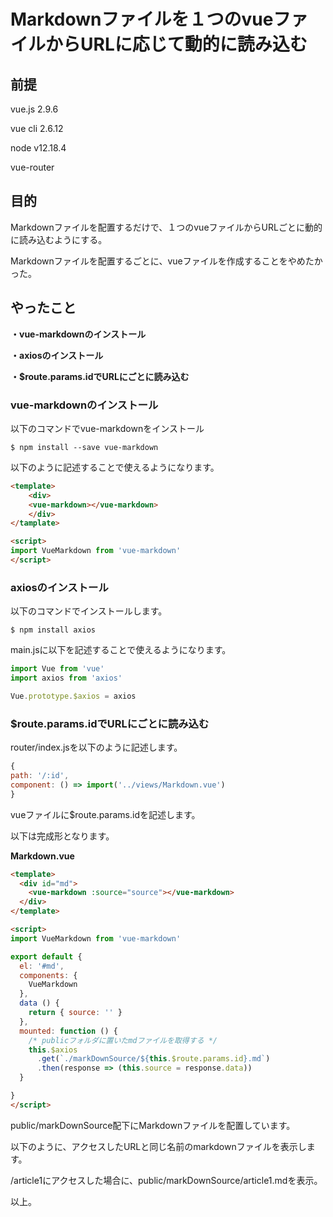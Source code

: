 # Markdownファイルを１つのvueファイルからURLに応じて動的に読み込む

## 前提
vue.js 2.9.6

vue cli 2.6.12

node  v12.18.4

vue-router

## 目的
Markdownファイルを配置するだけで、１つのvueファイルからURLごとに動的に読み込むようにする。

Markdownファイルを配置するごとに、vueファイルを作成することをやめたかった。
　
## やったこと
**・vue-markdownのインストール**

**・axiosのインストール**

**・$route.params.idでURLにごとに読み込む**

### vue-markdownのインストール
以下のコマンドでvue-markdownをインストール

```
$ npm install --save vue-markdown
```

以下のように記述することで使えるようになります。

```html
<template>
    <div>
    <vue-markdown></vue-markdown>
    </div>
</tamplate>

<script>
import VueMarkdown from 'vue-markdown'
</script>
```

### axiosのインストール

以下のコマンドでインストールします。

```
$ npm install axios
```

main.jsに以下を記述することで使えるようになります。

```javascript
import Vue from 'vue'
import axios from 'axios'

Vue.prototype.$axios = axios
```

### $route.params.idでURLにごとに読み込む

router/index.jsを以下のように記述します。


```javascript
{
path: '/:id',
component: () => import('../views/Markdown.vue')
}
```

vueファイルに$route.params.idを記述します。

以下は完成形となります。

**Markdown.vue**

```html
<template>
  <div id="md">
    <vue-markdown :source="source"></vue-markdown>
  </div>
</template>

<script>
import VueMarkdown from 'vue-markdown'

export default {
  el: '#md',
  components: {
    VueMarkdown
  },
  data () {
    return { source: '' }
  },
  mounted: function () {
    /* publicフォルダに置いたmdファイルを取得する */
    this.$axios
      .get(`./markDownSource/${this.$route.params.id}.md`)
      .then(response => (this.source = response.data))
  }

}
</script>
```

public/markDownSource配下にMarkdownファイルを配置しています。

以下のように、アクセスしたURLと同じ名前のmarkdownファイルを表示します。

/article1にアクセスした場合に、public/markDownSource/article1.mdを表示。

以上。
